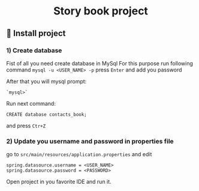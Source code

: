 <h1 align="center">
  Story book project
</h1>


## 🍔 Install project

### 1) Create database
Fist of all you need create database in MySql
For this purpose run following command
    `mysql -u <USER_NAME> -p` press `Enter` 
and add you password
    
After that you will mysql prompt:
    
    `mysql>`

Run next command:    
    
```CREATE database contacts_book; ```

and press `Ctr+Z`

### 2) Update you username and password in properties file
go to `src/main/resources/application.properties`
and edit
```
spring.datasource.username = <USER_NAME>
spring.datasource.password = <PASSWORD>
```
   
Open project in you favorite IDE and run it.